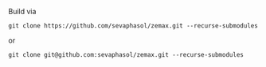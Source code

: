 Build via 
```shell
git clone https://github.com/sevaphasol/zemax.git --recurse-submodules
```
or
```shell
git clone git@github.com:sevaphasol/zemax.git --recurse-submodules
```
